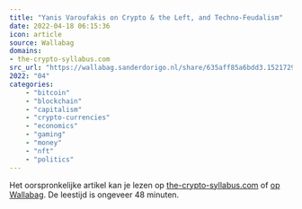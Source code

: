 ```yaml
---
title: "Yanis Varoufakis on Crypto & the Left, and Techno-Feudalism"
date: 2022-04-18 06:15:36
icon: article
source: Wallabag
domains:
- the-crypto-syllabus.com
src_url: "https://wallabag.sanderdorigo.nl/share/635aff85a6bdd3.15217299"
2022: "04"
categories:
    - "bitcoin"
    - "blockchain"
    - "capitalism"
    - "crypto-currencies"
    - "economics"
    - "gaming"
    - "money"
    - "nft"
    - "politics"
---
```

Het oorspronkelijke artikel kan je lezen op [the-crypto-syllabus.com](https://the-crypto-syllabus.com/yanis-varoufakis-on-techno-feudalism/) of [op Wallabag](https://wallabag.sanderdorigo.nl/share/635aff85a6bdd3.15217299). De leestijd is ongeveer 48 minuten.